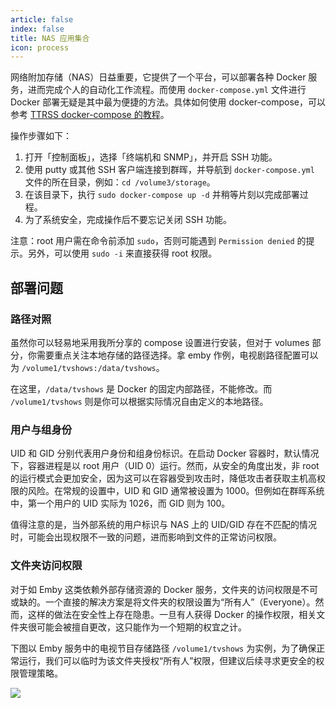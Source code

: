 ```yaml
---
article: false
index: false
title: NAS 应用集合
icon: process
---
```


网络附加存储（NAS）日益重要，它提供了一个平台，可以部署各种 Docker 服务，进而完成个人的自动化工作流程。而使用 `docker-compose.yml` 文件进行 Docker 部署无疑是其中最为便捷的方法。具体如何使用 docker-compose，可以参考 [TTRSS docker-compose 的教程](http://ttrss.henry.wang/zh/#%E9%80%9A%E8%BF%87-docker-compose-%E9%83%A8%E7%BD%B2)。

操作步骤如下：

1. 打开「控制面板」，选择「终端机和 SNMP」，并开启 SSH 功能。
2. 使用 putty 或其他 SSH 客户端连接到群晖，并导航到 `docker-compose.yml` 文件的所在目录，例如：`cd /volume3/storage`。
3. 在该目录下，执行 `sudo docker-compose up -d` 并稍等片刻以完成部署过程。
4. 为了系统安全，完成操作后不要忘记关闭 SSH 功能。

注意：root 用户需在命令前添加 `sudo`，否则可能遇到 `Permission denied` 的提示。另外，可以使用 `sudo -i` 来直接获得 root 权限。

## 部署问题

### 路径对照

虽然你可以轻易地采用我所分享的 compose 设置进行安装，但对于 volumes 部分，你需要重点关注本地存储的路径选择。拿 emby 作例，电视剧路径配置可以为 `/volume1/tvshows:/data/tvshows`。

在这里，`/data/tvshows` 是 Docker 的固定内部路径，不能修改。而 `/volume1/tvshows` 则是你可以根据实际情况自由定义的本地路径。

### 用户与组身份

UID 和 GID 分别代表用户身份和组身份标识。在启动 Docker 容器时，默认情况下，容器进程是以 root 用户（UID 0）运行。然而，从安全的角度出发，非 root 的运行模式会更加安全，因为这可以在容器受到攻击时，降低攻击者获取主机高权限的风险。在常规的设置中，UID 和 GID 通常被设置为 1000。但例如在群晖系统中，第一个用户的 UID 实际为 1026，而 GID 则为 100。

值得注意的是，当外部系统的用户标识与 NAS 上的 UID/GID 存在不匹配的情况时，可能会出现权限不一致的问题，进而影响到文件的正常访问权限。

### 文件夹访问权限

对于如 Emby 这类依赖外部存储资源的 Docker 服务，文件夹的访问权限是不可或缺的。一个直接的解决方案是将文件夹的权限设置为“所有人”（Everyone）。然而，这样的做法在安全性上存在隐患。一旦有人获得 Docker 的操作权限，相关文件夹很可能会被擅自更改，这只能作为一个短期的权宜之计。

下图以 Emby 服务中的电视节目存储路径 `/volume1/tvshows` 为实例，为了确保正常运行，我们可以临时为该文件夹授权“所有人”权限，但建议后续寻求更安全的权限管理策略。

![](https://img.newzone.top/2023-09-16-08-42-22.png?imageMogr2/format/webp)

<!-- markdownlint-disable MD033 -->

<div class="catalog-display-container">
  <AutoCatalog base='/services/dockers-on-nas/' />
</div>

<!-- markdownlint-enable MD033 -->